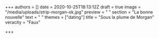 +++
authors = []
date = 2020-10-25T18:13:12Z
draft = true
image = "/media/uploads/strip-morgan-ok.jpg"
preview = "  "
section = "La bonne nouvelle"
text = "  "
themes = ["dating"]
title = "Sous la plume de Morgan"
veracity = "Faux"

+++
